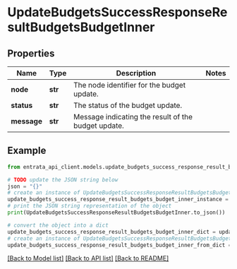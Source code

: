 # UpdateBudgetsSuccessResponseResultBudgetsBudgetInner


## Properties

Name | Type | Description | Notes
------------ | ------------- | ------------- | -------------
**node** | **str** | The node identifier for the budget update. | 
**status** | **str** | The status of the budget update. | 
**message** | **str** | Message indicating the result of the budget update. | 

## Example

```python
from entrata_api_client.models.update_budgets_success_response_result_budgets_budget_inner import UpdateBudgetsSuccessResponseResultBudgetsBudgetInner

# TODO update the JSON string below
json = "{}"
# create an instance of UpdateBudgetsSuccessResponseResultBudgetsBudgetInner from a JSON string
update_budgets_success_response_result_budgets_budget_inner_instance = UpdateBudgetsSuccessResponseResultBudgetsBudgetInner.from_json(json)
# print the JSON string representation of the object
print(UpdateBudgetsSuccessResponseResultBudgetsBudgetInner.to_json())

# convert the object into a dict
update_budgets_success_response_result_budgets_budget_inner_dict = update_budgets_success_response_result_budgets_budget_inner_instance.to_dict()
# create an instance of UpdateBudgetsSuccessResponseResultBudgetsBudgetInner from a dict
update_budgets_success_response_result_budgets_budget_inner_from_dict = UpdateBudgetsSuccessResponseResultBudgetsBudgetInner.from_dict(update_budgets_success_response_result_budgets_budget_inner_dict)
```
[[Back to Model list]](../README.md#documentation-for-models) [[Back to API list]](../README.md#documentation-for-api-endpoints) [[Back to README]](../README.md)


